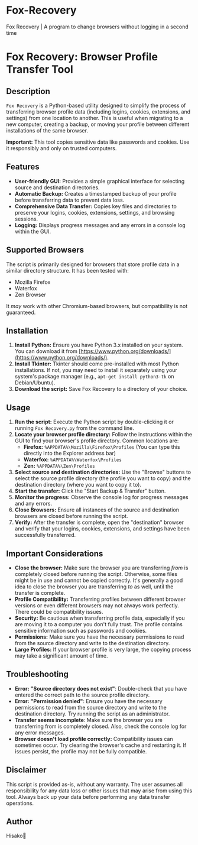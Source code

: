 # Fox-Recovery
Fox Recovery | A program to change browsers without logging in a second time
# Fox Recovery: Browser Profile Transfer Tool

## Description

`Fox Recovery` is a Python-based utility designed to simplify the process of transferring browser profile data (including logins, cookies, extensions, and settings) from one location to another. This is useful when migrating to a new computer, creating a backup, or moving your profile between different installations of the same browser.

**Important:** This tool copies sensitive data like passwords and cookies. Use it responsibly and only on trusted computers.

## Features

*   **User-friendly GUI:**  Provides a simple graphical interface for selecting source and destination directories.
*   **Automatic Backup:** Creates a timestamped backup of your profile before transferring data to prevent data loss.
*   **Comprehensive Data Transfer:** Copies key files and directories to preserve your logins, cookies, extensions, settings, and browsing sessions.
*   **Logging:** Displays progress messages and any errors in a console log within the GUI.

## Supported Browsers

The script is primarily designed for browsers that store profile data in a similar directory structure. It has been tested with:

*   Mozilla Firefox
*   Waterfox
*   Zen Browser 

It *may* work with other Chromium-based browsers, but compatibility is not guaranteed.

## Installation

1.  **Install Python:** Ensure you have Python 3.x installed on your system.  You can download it from [https://www.python.org/downloads/](https://www.python.org/downloads/).
2.  **Install Tkinter:** Tkinter should come pre-installed with most Python installations. If not, you may need to install it separately using your system's package manager (e.g., `apt-get install python3-tk` on Debian/Ubuntu).
3.  **Download the script:** Save Fox Recovery to a directory of your choice.

## Usage

1.  **Run the script:** Execute the Python script by double-clicking it or running `Fox Recovery.py` from the command line.
2.  **Locate your browser profile directory:**  Follow the instructions within the GUI to find your browser's profile directory.  Common locations are:
    *   **Firefox:** `%APPDATA%\Mozilla\Firefox\Profiles` (You can type this directly into the Explorer address bar)
    *   **Waterfox:** `%APPDATA%\Waterfox\Profiles`
    *   **Zen:** `%APPDATA%\Zen\Profiles`
3.  **Select source and destination directories:**  Use the "Browse" buttons to select the source profile directory (the profile you want to copy) and the destination directory (where you want to copy it to).
4.  **Start the transfer:** Click the "Start Backup & Transfer" button.
5.  **Monitor the progress:**  Observe the console log for progress messages and any errors.
6.  **Close Browsers:** Ensure all instances of the source and destination browsers are closed before running the script.
7.  **Verify:** After the transfer is complete, open the "destination" browser and verify that your logins, cookies, extensions, and settings have been successfully transferred.

## Important Considerations

*   **Close the browser:** Make sure the browser you are transferring *from* is completely closed before running the script. Otherwise, some files might be in use and cannot be copied correctly. It's generally a good idea to close the browser you are transferring *to* as well, until the transfer is complete.
*   **Profile Compatibility:** Transferring profiles between different browser versions or even different browsers may not always work perfectly. There could be compatibility issues.
*   **Security:** Be cautious when transferring profile data, especially if you are moving it to a computer you don't fully trust. The profile contains sensitive information such as passwords and cookies.
*   **Permissions:** Make sure you have the necessary permissions to read from the source directory and write to the destination directory.
*   **Large Profiles:** If your browser profile is very large, the copying process may take a significant amount of time.

## Troubleshooting

*   **Error: "Source directory does not exist"**: Double-check that you have entered the correct path to the source profile directory.
*   **Error: "Permission denied"**: Ensure you have the necessary permissions to read from the source directory and write to the destination directory.  Try running the script as an administrator.
*   **Transfer seems incomplete**: Make sure the browser you are transferring from is completely closed.  Also, check the console log for any error messages.
*   **Browser doesn't load profile correctly:** Compatibility issues can sometimes occur. Try clearing the browser's cache and restarting it. If issues persist, the profile may not be fully compatible.

## Disclaimer

This script is provided as-is, without any warranty. The user assumes all responsibility for any data loss or other issues that may arise from using this tool.  Always back up your data before performing any data transfer operations.

## Author

Hisako🎀
